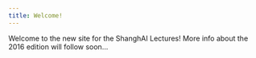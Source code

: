 ```yaml
---
title: Welcome!
---
```


Welcome to the new site for the ShanghAI Lectures! More info about the 2016 edition will follow soon...